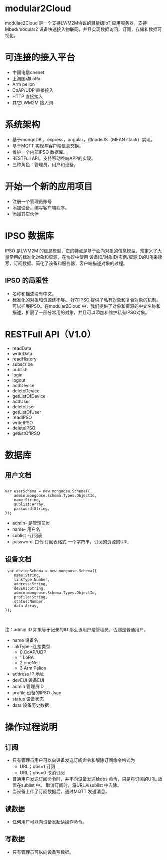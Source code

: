 # modular2Cloud
modulae2Cloud 是一个支持LWM2M协议的轻量级IoT 应用服务器。支持Mbed/modular2 设备快速接入物联网，并且实现数据访问，订阅，存储和数据可视化。
# 可连接的接入平台
+ 中国电信onenet
+ 上海国动LoRa
+ Arm pelion
+ CoAP/UDP 直接接入
+ HTTP 直接接入
+ 其它LWM2M 接入网
# 系统架构
+ 基于mongoDB ，express，angular，和nodeJS（MEAN stack）实现。
+ 基于MQTT 实现与客户端信息交换。
+ 维护一个内部IPSO 数据库。
+ RESTFull API。支持移动终端APP的实现。
+ 三种角色：管理员，用户和设备。
# 开始一个新的应用项目
+ 注册一个管理员账号
+ 添加设备。编写客户端程序。
+ 添加其它伙伴
# IPSO 数据库
 IPSO 是LWM2M 的信息模型，它的特点是基于面向对象的信息模型，预定义了大量常用的标准化对象和资源，在协议中使用 设备ID/对象ID/实例/资源ID的URI来读写，订阅数据。简化了设备和服务器，客户端描述对象的过程。 
## IPSO 的局限性
+ 名称和描述没有中文。
+ 标准化的对象和资源还不够。
  好在IPSO 提供了私有对象和复合对象的机制。可以扩展IPSO。在modular2Cloud 中，我们提供了对象和资源的中文名称和描述，扩展了一部分常用的对象，并且可以添加和维护私有IPSO对象。
# RESTFull API（V1.0）
+ readData
+ writeData
+ readHistory
+ subscribe
+ publish
+ login
+ logout
+ addDevice
+ deleteDevice
+ getListOfDevice
+ addUser
+ deleteUser
+ getListOfUser
+ readIPSO
+ writeIPSO
+ deleteIPSO
+ getlistOfIPSO 
# 数据库
## 用户文档
<pre><code>
var userSchema = new mongoose.Schema({
	admin:mongoose.Schema.Types.ObjectId,
	name:String,
	sublist:Array,
	password:String,
});
</code></pre>
+ admin- 是管理员id
+ name- 用户名
+ sublist -订阅表
+ password-口令
订阅表格式
一个字符串，订阅的资源的URL 
## 设备文档
<pre><code> var deviceSchema = new mongoose.Schema({
	name:String,
	linkType:Number,
	address:String,
	devEUI:String,
	admin:mongoose.Schema.Types.ObjectId,
	profile:String,
	status:Number,
	data:Array,
});
 </code>
 </pre>
 注：admin ID 如果等于记录的ID 那么该用户是管理员，否则是普通用户。
 + name 设备名
 + linkType -连接类型
     + 0 CoAP/UDP
     + 1 LoRA
     + 2 oneNet
     + 3 Arm Pelion
+ address IP 地址
+ devEUI 设备EUI
+ admin 管理员ID
+ profile 设备的IPSO Json
+ status 设备状态
+ data 设备历史数据

# 操作过程说明
## 订阅
+ 只有管理员用户可以向设备发送订阅命令和解除订阅命令格式为
    + URL；obs=1 订阅
    + URL；obs=0 取消订阅
+ 普通用户发送订阅命令时，并不向设备发送给obs 命令，只是将订阅的URL 放置在sublist 中。 取消订阅时，将URL从sublist 中去除。
+ 当设备上传了订阅数据后，通过MQTT 发送消息。
## 读数据
+ 任何用户可以向设备发起读操作命令。
## 写数据
+ 只有管理员可以向设备写数据。



